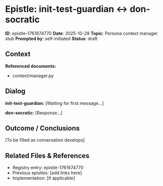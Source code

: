 # Epistle: init-test-guardian ↔ don-socratic

**ID**: epistle-1761674770
**Date**: 2025-10-28
**Topic**: Persona context manager stub
**Prompted by**: self-initiated
**Status**: draft

## Context

**Referenced documents:**

- context/manager.py

## Dialog

**init-test-guardian:**
[Waiting for first message...]

**don-socratic:**
[Response...]

## Outcome / Conclusions

[To be filled as conversation develops]

## Related Files & References

- Registry entry: epistle-1761674770
- Previous epistles: [add links here]
- Implementation: [if applicable]

